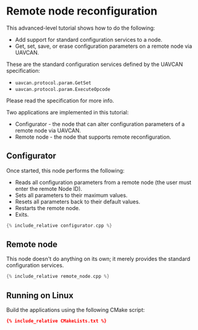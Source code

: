 ---
---

# Remote node reconfiguration

This advanced-level tutorial shows how to do the following:

* Add support for standard configuration services to a node.
* Get, set, save, or erase configuration parameters on a remote node via UAVCAN.

These are the standard configuration services defined by the UAVCAN specification:

* `uavcan.protocol.param.GetSet`
* `uavcan.protocol.param.ExecuteOpcode`

Please read the specification for more info.

Two applications are implemented in this tutorial:

* Configurator - the node that can alter configuration parameters of a remote node via UAVCAN.
* Remote node - the node that supports remote reconfiguration.

## Configurator

Once started, this node performs the following:

* Reads all configuration parameters from a remote node (the user must enter the remote Node ID).
* Sets all parameters to their maximum values.
* Resets all parameters back to their default values.
* Restarts the remote node.
* Exits.

```c++
{% include_relative configurator.cpp %}
```

## Remote node

This node doesn't do anything on its own; it merely provides the standard configuration services.

```c++
{% include_relative remote_node.cpp %}
```

## Running on Linux

Build the applications using the following CMake script:

```cmake
{% include_relative CMakeLists.txt %}
```
